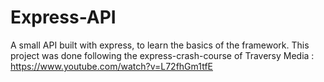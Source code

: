 # Express-API

A small API built with express, to learn the basics of the framework.
This project was done following the express-crash-course of Traversy Media : https://www.youtube.com/watch?v=L72fhGm1tfE
